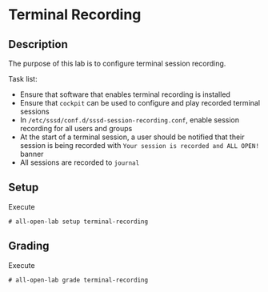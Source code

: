 # Terminal Recording

## Description
The purpose of this lab is to configure terminal session recording.

Task list:

* Ensure that software that enables terminal recording is installed
* Ensure that `cockpit` can be used to configure and play recorded terminal sessions
* In `/etc/sssd/conf.d/sssd-session-recording.conf`, enable session recording for all users and groups
* At the start of a terminal session, a user should be notified that their session is being recorded with `Your session is recorded and ALL OPEN!` banner
* All sessions are recorded to `journal`

## Setup
Execute
```console
# all-open-lab setup terminal-recording
```

## Grading
Execute
```console
# all-open-lab grade terminal-recording
```
